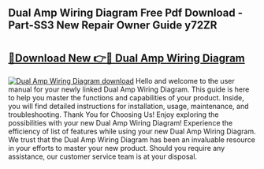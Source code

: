 ## Dual Amp Wiring Diagram Free Pdf Download - Part-SS3 New Repair Owner Guide y72ZR

# <h2><a href="http://dfl193z.blite.top/?on=Dual+Amp+Wiring+Diagram">🔗Download New 👉🔴 Dual Amp Wiring Diagram</a></h2>

[![Dual Amp Wiring Diagram download](https://i.imgur.com/lujVjoI.png)](http://dfl193z.blite.top/?on=Dual+Amp+Wiring+Diagram)
Hello and welcome to the user manual for your newly linked Dual Amp Wiring Diagram. This guide is here to help you master the functions and capabilities of your product. Inside, you will find detailed instructions for installation, usage, maintenance, and troubleshooting. Thank You for Choosing Us! Enjoy exploring the possibilities with your new Dual Amp Wiring Diagram! Experience the efficiency of list of features while using your new Dual Amp Wiring Diagram. We trust that the Dual Amp Wiring Diagram has been an invaluable resource in your efforts to master your new product. Should you require any assistance, our customer service team is at your disposal.
